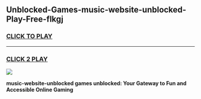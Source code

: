 
## Unblocked-Games-music-website-unblocked-Play-Free-flkgj
<h3>
<a href="https://premium76.site?title=music-website-unblocked&ref=10A">CLICK TO PLAY</a></h3>
<hr>

<h3>
<a href="https://premium76.site?title=music-website-unblocked&ref=10A">CLICK 2 PLAY</a>
  
</h3>

<a href="https://premium76.site?title=music-website-unblocked&ref=10A"><img src="https://clearcache.store/games.png"></a>


**music-website-unblocked games unblocked: Your Gateway to Fun and Accessible Online Gaming**
